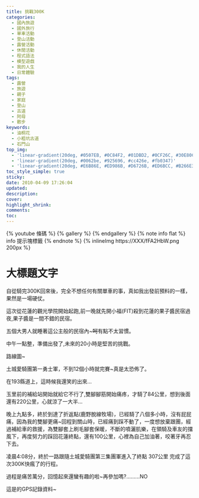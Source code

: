 ```yaml
---
title: 挑戰300K
categories:
  - 國內旅遊
  - 國外旅行
  - 單車活動
  - 登山活動
  - 露營活動
  - 休閒活動
  - 程式語法
  - 模型遊戲
  - 我的人生
  - 日常體驗
tags:
  - 露營
  - 旅遊
  - 親子
  - 家庭
  - 登山
  - 古道
  - 阿母
  - 散步
keywords:
  - 油桐花
  - 小粗坑古道
  - 石門山
top_img:
  - 'linear-gradient(20deg, #0507EB, #0C84F2, #01DBD2, #0CF26C, #30E80C)'
  - 'linear-gradient(20deg, #0062be, #925696, #cc426e, #fb0347)'
  - 'linear-gradient(20deg, #E6B86E, #ED986B, #D6726B, #ED6BCC, #B266E3)'
toc_style_simple: true
sticky: 
date: 2010-04-09 17:26:04
updated:
description:
cover:
highlight_shrink:
comments:
toc:
---
```


{% youtube 條碼 %}
{% gallery %}
{% endgallery %}
{% note info flat %}
info 提示塊標籤
{% endnote %}
{% inlineImg https://XXX/fFA2HbW.png 200px %}

# 大標題文字



自從騎完300K回來後，完全不想任何有關單車的事，真如我出發前預料的一樣，果然是一場硬仗。

這次從花蓮的觀光學院開始起跑,前一晚就先開小福(FIT)殺到花蓮的果子醬民宿過夜,果子醬是一間不錯的民宿。




五個大男人就睡著這公主般的民宿內~~~呵~~有點不太習慣。



中午一點整，準備出發了,未來的20小時是堅苦的挑戰。


路線圖~



土城愛騎團第一勇士軍，不到12個小時就完賽~真是太恐佈了。



在193縣道上，這時候我還笑的出來...



玉里前的補給站開始就給它不行了,雙腳腳筋開始痛疼，才騎了84公里，想到後面還有220公里，心就涼了一大半...


晚上九點多，終於到達了折返點(鹿野脫線牧場)，已經騎了八個多小時，沒有屁屁痛，因為我的雙腳更痛~回程到關山時，已經痛到踩不動了，一度想放棄跟團，經過補給車的救援，為雙腳套上刷毛腳套保暖，不斷的噴灑肌樂，在領騎及車友的擋風下，再度努力的踩回花蓮終點，還有100公里，心裡為自己加油著，咬著牙再忍下去。

凌晨4:08分，終於一路跟隨土城愛騎團第三集團軍進入了終點 307公里 完成了這次300K快瘋了的行程。

過程是痛苦萬分，回憶起來還蠻有趣的啦~再參加嗎?.........NO

這是的GPS記錄資料~